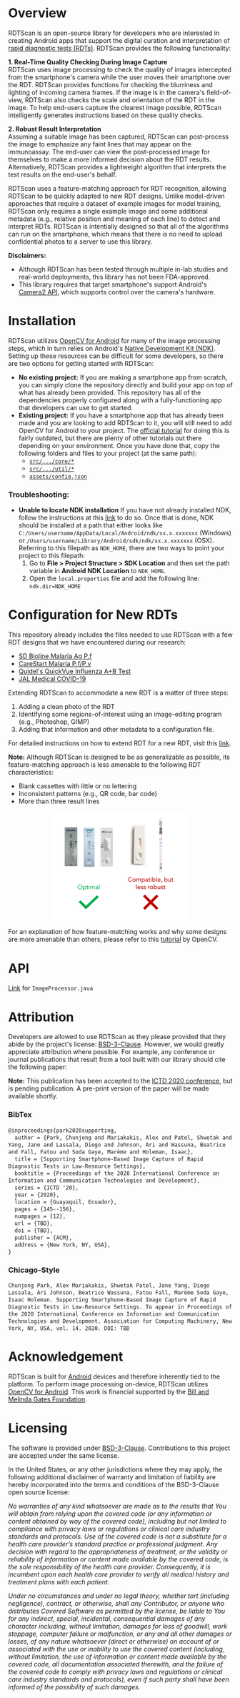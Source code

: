 # Overview
RDTScan is an open-source library for developers who are interested in creating Android apps that support the digital curation and interpretation of [rapid diagnostic tests (RDTs)](https://en.wikipedia.org/wiki/Rapid_diagnostic_test). RDTScan provides the following functionality:

**1. Real-Time Quality Checking During Image Capture**  
RDTScan uses image processing to check the quality of images intercepted from the smartphone's camera while the user moves their smartphone over the RDT. RDTScan provides functions for checking the blurriness and lighting of incoming camera frames. If the image is in the camera's field-of-view, RDTScan also checks the scale and orientation of the RDT in the image. To help end-users capture the clearest image possible, RDTScan intelligently generates instructions based on these quality checks.

**2. Robust Result Interpretation**  
Assuming a suitable image has been captured, RDTScan can post-process the image to emphasize any faint lines that may appear on the immunoassay. The end-user can view the post-processed image for themselves to make a more informed decision about the RDT results. Alternatively, RDTScan provides a lightweight algorithm that interprets the test results on the end-user's behalf.

RDTScan uses a feature-matching approach for RDT recognition, allowing RDTScan to be quickly adapted to new RDT designs. Unlike model-driven approaches that require a dataset of example images for model training, RDTScan only requires a single example image and some additional metadata (e.g., relative position and meaning of each line) to detect and interpret RDTs. RDTScan is intentially designed so that all of the algorithms can run on the smartphone, which means that there is no need to upload confidential photos to a server to use this library.

**Disclaimers:** 
* Although RDTScan has been tested through multiple in-lab studies and real-world deployments, this library has not been FDA-approved.
* This library requires that target smartphone's support Android's [Camera2 API](https://developer.android.com/reference/android/hardware/camera2/package-summary), which supports control over the camera's hardware.

# Installation
RDTScan utilizes [OpenCV for Android](https://opencv.org/android/) for many of the image processing steps, which in turn relies on Android's [Native Development Kit (NDK)](https://developer.android.com/ndk/). Setting up these resources can be difficult for some developers, so there are two options for getting started with RDTScan:
* **No existing project:** If you are making a smartphone app from scratch, you can simply clone the repository directly and build your app on top of what has already been provided. This repository has all of the dependencies properly configured along with a fully-functioning app that developers can use to get started.
* **Existing project:** If you have a smartphone app that has already been made and you are looking to add RDTScan to it, you will still need to add OpenCV for Android to your project. The [official tutorial](https://docs.opencv.org/2.4/doc/tutorials/introduction/android_binary_package/O4A_SDK.html) for doing this is fairly outdated, but there are plenty of other tutorials out there depending on your environment. Once you have done that, copy the following folders and files to your project (at the same path):
  * [`src/.../core/*`](app/src/main/java/edu/washington/cs/ubicomplab/rdt_reader/core)
  * [`src/.../util/*`](app/src/main/java/edu/washington/cs/ubicomplab/rdt_reader/utils)
  * [`assets/config.json`](app/src/main/assets/config.json)

### Troubleshooting:
* **Unable to locate NDK installation** If you have not already installed NDK, follow the instructions at this [link](https://developer.android.com/studio/projects/install-ndk) to do so. Once that is done, NDK should be installed at a path that either looks like `C:/Users/username/AppData/Local/Android/ndk/xx.x.xxxxxxx` (Windows) or `/Users/username/Library/Android/sdk/ndk/xx.x.xxxxxxx` (OSX). Referring to this filepath as `NDK_HOME`, there are two ways to point your project to this filepath: 
  1. Go to **File > Project Structure > SDK Location** and then set the path variable in **Android NDK Location** to `NDK_HOME`.
  2. Open the `local.properties` file and add the following line: `ndk.dir=NDK_HOME`

# Configuration for New RDTs
This repository already includes the files needed to use RDTScan with a few RDT designs that we have encountered during our research:
* [SD Bioline Malaria Ag P.f](https://www.alere.com/en/home/product-details/sd-bioline-malaria-ag-pf-hrp-2.html)
* [CareStart Malaria P.f/P.v](http://www.accessbio.net/eng/products/products01_02.asp)
* [Quidel's QuickVue Influenza A+B Test](https://www.quidel.com/immunoassays/rapid-influenza-tests/quickvue-influenza-test)
* [JAL Medical COVID-19](https://www.jalmedical.com/products/covid-19-test-kits/)

Extending RDTScan to accommodate a new RDT is a matter of three steps:
1. Adding a clean photo of the RDT
2. Identifying some regions-of-interest using an image-editing program (e.g., Photoshop, GIMP)
3. Adding that information and other metadata to a configuration file.

For detailed instructions on how to extend RDT for a new RDT, visit this [link](readme_assets/rdt_configuration.md).

**Note:** Although RDTScan is designed to be as generalizable as possible, its feature-matching approach is less amenable to the following RDT characteristics:
* Blank cassettes with little or no lettering
* Inconsistent patterns (e.g., QR code, bar code)
* More than three result lines

<center><img src="readme_assets/rdt_examples.png" alt="Examples photographs of RDTs that work well and do not work well with RDTScan" width="300"/></center>

For an explanation of how feature-matching works and why some designs are more amenable than others, please refer to this [tutorial](https://opencv-python-tutroals.readthedocs.io/en/latest/py_tutorials/py_feature2d/py_features_meaning/py_features_meaning.html) by OpenCV.

# API
[Link](readme_assets/api_imageprocessor.md) for `ImageProcessor.java`

# Attribution
Developers are allowed to use RDTScan as they please provided that they abide by the project's license: [BSD-3-Clause](LICENSE). However, we would greatly appreciate attribution where possible. For example, any conference or journal publications that result from a tool built with our library should cite the following paper:

**Note:** This publication has been accepted to the [ICTD 2020 conference](https://ictd2020.org/), but is pending publication. A pre-print version of the paper will be made available shortly.

### BibTex
```
@inproceedings{park2020supporting,
  author = {Park, Chunjong and Mariakakis, Alex and Patel, Shwetak and Yang, Jane and Lassala, Diego and Johnson, Ari and Wassuna, Beatrice and Fall, Fatou and Soda Gaye, Marème and Holeman, Isaac},
  title = {Supporting Smartphone-Based Image Capture of Rapid Diagnostic Tests in Low-Resource Settings},
  booktitle = {Proceedings of the 2020 International Conference on Information and Communication Technologies and Development},
  series = {ICTD '20},
  year = {2020},
  location = {Guayaquil, Ecuador},
  pages = {145--156},
  numpages = {12},
  url = {TBD},
  doi = {TBD},
  publisher = {ACM},
  address = {New York, NY, USA},
}
```

### Chicago-Style
```
Chunjong Park, Alex Mariakakis, Shwetak Patel, Jane Yang, Diego Lassala, Ari Johnson, Beatrice Wassuna, Fatou Fall, Marème Soda Gaye, Isaac Holeman. Supporting Smartphone-Based Image Capture of Rapid Diagnostic Tests in Low-Resource Settings. To appear in Proceedings of the 2020 International Conference on Information and Communication Technologies and Development. Association for Computing Machinery, New York, NY, USA, vol. 14. 2020. DOI: TBD
```

# Acknowledgement
RDTScan is built for [Android](https://www.android.com/) devices and therefore inherently tied to the platform. To perform image processing on-device, RDTScan utilizes [OpenCV for Android](https://opencv.org/android/). This work is financial supported by the [Bill and Melinda Gates Foundation](https://www.gatesfoundation.org/). 

# Licensing
The software is provided under [BSD-3-Clause](LICENSE). Contributions to this project are accepted under the same license.

In the United States, or any other jurisdictions where they may apply, the following additional disclaimer of warranty and limitation of liability are hereby incorporated into the terms and conditions of the BSD-3-Clause open source license:

*No warranties of any kind whatsoever are made as to the results that You will obtain from relying upon the covered code (or any information or content obtained by way of the covered code), including but not limited to compliance with privacy laws or regulations or clinical care industry standards and protocols. Use of the covered code is not a substitute for a health care provider’s standard practice or professional judgment. Any decision with regard to the appropriateness of treatment, or the validity or reliability of information or content made available by the covered code, is the sole responsibility of the health care provider. Consequently, it is incumbent upon each health care provider to verify all medical history and treatment plans with each patient.*

*Under no circumstances and under no legal theory, whether tort (including negligence), contract, or otherwise, shall any Contributor, or anyone who distributes Covered Software as permitted by the license, be liable to You for any indirect, special, incidental, consequential damages of any character including, without limitation, damages for loss of goodwill, work stoppage, computer failure or malfunction, or any and all other damages or losses, of any nature whatsoever (direct or otherwise) on account of or associated with the use or inability to use the covered content (including, without limitation, the use of information or content made available by the covered code, all documentation associated therewith, and the failure of the covered code to comply with privacy laws and regulations or clinical care industry standards and protocols), even if such party shall have been informed of the possibility of such damages.*
